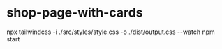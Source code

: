 # shop-page-with-cards

npx tailwindcss -i ./src/styles/style.css -o ./dist/output.css --watch
npm start